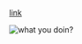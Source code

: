 [link](https://giphy.com/embed/13n7XeyIXEIrbG)

<html>
  <body>
    <div style="width:100%;height:0;padding-bottom:100%;position:relative;">
      <img alt="what you doin?" src="https://giphy.com/embed/13n7XeyIXEIrbG" />
    </div>
  </body>
</html>

